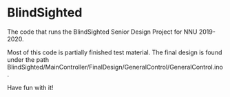 # BlindSighted
The code that runs the BlindSighted Senior Design Project for NNU 2019-2020.

Most of this code is partially finished test material. The final design is found under the path BlindSighted/MainController/FinalDesign/GeneralControl/GeneralControl.ino.

Have fun with it!
